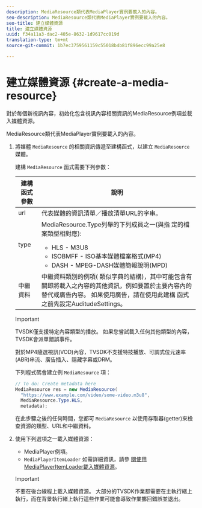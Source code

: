 ```yaml
---
description: MediaResource類代表MediaPlayer實例要載入的內容。
seo-description: MediaResource類代表MediaPlayer實例要載入的內容。
seo-title: 建立媒體資源
title: 建立媒體資源
uuid: f34a11a3-dac2-405e-8632-1d9617cc019d
translation-type: tm+mt
source-git-commit: 1b7ec3759561159c55018b4b81f896ecc99a25e8

---
```



# 建立媒體資源 {#create-a-media-resource}

對於每個新視訊內容，初始化包含視訊內容相關資訊的MediaResource例項並載入媒體資源。

MediaResource類代表MediaPlayer實例要載入的內容。

1. 將媒體 `MediaResource` 的相關資訊傳遞至建構函式，以建立 `MediaResource` 媒體。

   建構 `MediaResource` 函式需要下列參數：

   <table id="table_22886D6770FB45E99D35D0B90E6CC302">
      <thead>
      <tr>
      <th colname="col1" class="entry"> 建構函式參數 </th>
      <th colname="col2" class="entry"> 說明 </th>
      </tr>
      </thead>
      <tbody>
      <tr>
      <td colname="col1"> <span class="codeph"> url </span> </td>
      <td colname="col2"> 代表媒體的資訊清單／播放清單URL的字串。 </td>
      </tr>
      <tr>
      <td colname="col1"> <span class="codeph"> type </span> </td>
      <td colname="col2"> MediaResource.Type列舉的下列成員之一(與指 <span class="codeph"> 定的檔 </span> 案類型相對應):
      <ul id="ul_C286ED3C31364B858A1C9AF3356E9282">
      <li id="li_25B24EF76D8849DE8764539F25E435FA"> <span class="codeph"> HLS </span> - M3U8 </li>
      <li id="li_1344A41B434D49229E392F1AAF9ECA81"> <span class="codeph"> ISOBMFF </span> - ISO基本媒體檔案格式(MP4) </li>
      <li id="li_92392073B7334916B06B16570C51AC91"> <span class="codeph"> DASH </span> - MPEG-DASH媒體簡報說明(MPD) </li>
      </ul> </td>
      </tr>
      <tr>
      <td colname="col1"> <span class="codeph"> 中繼資料 </span> </td>
      <td colname="col2"> 中繼資料類別的例項( <span class="codeph"></span> 類似字典的結構)，其中可能包含有關即將載入之內容的其他資訊，例如要置於主要內容內的替代或廣告內容。 如果使用廣告，請在使用此建構 <span class="codeph"> 函式 </span> 之前先設定AuditudeSettings。 </td>
      </tr>
      </tbody>
   </table>

   >[!IMPORTANT]
   >
   >TVSDK僅支援特定內容類型的播放。 如果您嘗試載入任何其他類型的內容，TVSDK會派單錯誤事件。
   >
   >對於MP4隨選視訊(VOD)內容，TVSDK不支援特技播放、可調式位元速率(ABR)串流、廣告插入、隱藏字幕或DRM。

   下列程式碼會建立例 `MediaResource` 項：

   ```java
   // To do: Create metadata here
   MediaResource res = new MediaResource(
     "https://www.example.com/video/some-video.m3u8",
     MediaResource.Type.HLS,
     metadata);
   ```

   在此步驟之後的任何時間，您都可 `MediaResource` 以使用存取器(getter)來檢查資源的類型、URL和中繼資料。

1. 使用下列選項之一載入媒體資源：

   * MediaPlayer例項。
   * `MediaPlayerItemLoader` 如需詳細資訊，請參 [閱使用MediaPlayerItemLoader載入媒體資源](../../../tvsdk-2.7-for-android/content-playback-options/mediaplayer-initialize-for-video/t-psdk-android-2.7-media-resource-load-using-mediaplayeritemloader.md)。
   >[!IMPORTANT]
   >
   >不要在後台線程上載入媒體資源。 大部分的TVSDK作業都需要在主執行緒上執行，而在背景執行緒上執行這些作業可能會導致作業擲回錯誤並退出。
